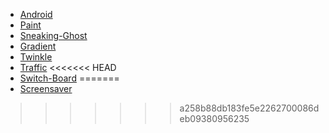 
 - [Android](https://avicoder.me/p5/Android)
 - [Paint](https://avicoder.me/p5/Paint)
 - [Sneaking-Ghost](https://avicoder.me/p5/Sneaking-Ghost)
 - [Gradient](https://avicoder.me/p5/Gradient)
 - [Twinkle](https://avicoder.me/p5/Twinkle)
 - [Traffic](https://avicoder.me/p5/Traffic)
<<<<<<< HEAD
 - [Switch-Board](https://avicoder.me/p5/Switch)
=======
 - [Screensaver](https://avicoder.me/p5/Screensaver)
 
>>>>>>> a258b88db183fe5e2262700086deb09380956235
